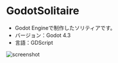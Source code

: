 # GodotSolitaire
* Godot Engineで制作したソリティアです。
* バージョン：Godot 4.3
* 言語：GDScript

![screenshot](https://github.com/user-attachments/assets/bf08c9bd-fcde-45cb-8b1a-57c72c6b697b)

